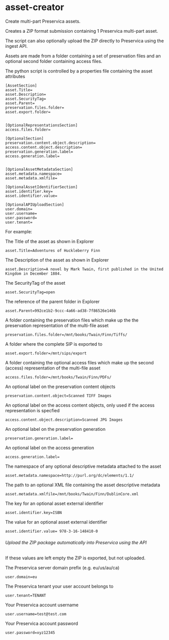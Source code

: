 # asset-creator
Create multi-part Preservica assets.

Creates a ZIP format submission containing 1 Preservica multi-part asset.

The script can also optionally upload the ZIP directly to Preservica using the ingest API.

Assets are made from a folder containing a set of preservation files and an optional second folder containing access files.

The python script is controlled by a properties file containing the asset attributes

```
[AssetSection]
asset.Title=
asset.Description=
asset.SecurityTag=
asset.Parent=
preservation.files.folder=
asset.export.folder=


[OptionalRepresentationsSection]
access.files.folder=

[OptionalSection]
preservation.content.object.description=
access.content.object.description=
preservation.generation.label=
access.generation.label=


[OptionalAssetMetadataSection]
asset.metadata.namespace=
asset.metadata.xmlfile=

[OptionalAssetIdentifierSection]
asset.identifier.key=
asset.identifier.value=

[OptionalAPIUploadSection]
user.domain=
user.username=
user.password=
user.tenant=

```

For example:

The Title of the asset as shown in Explorer
```
asset.Title=Adventures of Huckleberry Finn
```
The Description of the asset as shown in Explorer
```
asset.Description=A novel by Mark Twain, first published in the United Kingdom in December 1884.
```
The SecurityTag of the asset
```
asset.SecurityTag=open
```
The reference of the parent folder in Explorer
```
asset.Parent=992ce1b2-9ccc-4a66-ad38-7f86526e146b
```
A folder containing the preservation files which make up the the preservation representation of the multi-file asset 
```
preservation.files.folder=/mnt/books/Twain/Finn/Tiffs/
```
A folder where the complete SIP is exported to
```
asset.export.folder=/mnt/sips/export
```
A folder containing the optional access files which make up the second (access) representation of the multi-file asset 
```
access.files.folder=/mnt/books/Twain/Finn/PDFs/
```
An optional label on the preservation content objects
```
preservation.content.object=Scanned TIFF Images
```
An optional label on the access content objects, only used if the access representation is specfied
```
access.content.object.description=Scanned JPG Images
```
An optional label on the preservation generation
```
preservation.generation.label=
```
An optional label on the access generation
```
access.generation.label=
```
The namespace of any optional descriptive metadata attached to the asset
```
asset.metadata.namespace=http://purl.org/dc/elements/1.1/
```
The path to an optional XML file containing the asset descriptive metadata
```
asset.metadata.xmlfile=/mnt/books/Twain/Finn/DublinCore.xml
```
The key for an optional asset external identifier
```
asset.identifier.key=ISBN
```
The value for an optional asset external identifier
```
asset.identifier.value= 978-3-16-148410-0
```

###### Upload the ZIP package automatically into Preservica using the API

If these values are left empty the ZIP is exported, but not uploaded.

The Preservica server domain prefix (e.g. eu/us/au/ca)
```
user.domain=eu
```

The Preservica tenant your user account belongs to
```
user.tenant=TENANT
```

Your Preservica account username
```
user.username=test@test.com
```

Your Preservica account password
```
user.password=xyz12345
```
